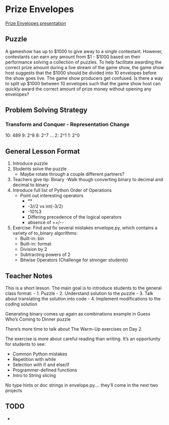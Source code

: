 # Prize Envelopes

[Prize Envelopes presentation](https://docs.google.com/presentation/d/1zd7fIaylFjKLdWjTJYygZ8gwrFBgFIbTzapop6Zs4Ps/edit#slide=id.g14975c0d44e_1_0)

## Puzzle
A gameshow has up to $1000 to give away to a single contestant. However, contestants can earn any amount from $1 - $1000 based on their performance solving a collection of puzzles. To help facilitate awarding the correct prize amount during a  live stream of the game show, the game show host suggests that the $1000 should be divided into 10 envelopes before the show goes live. The game show producers get confused. Is there a way to split up $1000 between 10 envelopes such that the game show host can quickly award the correct amount of prize money without opening any envelopes?

## Problem Solving Strategy
### Transform and Conquer - Representation Change
10: 489
9: 2^8
8: 2^7
...
2: 2^1
1: 2^0

## General Lesson Format
1. Introduce puzzle
2. Students solve the puzzle
    - Maybe rotate through a couple different partners?
3. Teachers give tip: Binary
    -Walk though converting binary to decimal and decimal to binary
4. Introduce full list of Python Order of Operations
    - Point out interesting operators
        - **
        - -3//2  vs int(-3/2)
        - -10%3
        - Differing precedence of the logical operators
        - absence of ++/--
5. Exercise: Find and fix several mistakes envelope.py, which contains a variety of to_binary algorithms:
    - Built-in: bin
    - Built-in: format
    - Division by 2
    - Subtracting powers of 2
    - Bitwise Operators (Challenge for stronger students)
 
## Teacher Notes
This is a short lesson. The main goal is to introduce students to the general class format:
    - 1. Puzzle
    - 2. Understand solution to the puzzle
    - 3. Talk about translating the solution into code
    - 4. Implement modifications to the coding solution

Generating binary comes up again as combinations example in Guess Who’s Coming to Dinner puzzle

There’s more time to talk about The Warm-Up exercises on Day 2. 

The exercise is more about careful reading than writing. It’s an opportunity for students to see:
- Common Python mistakes
- Repetition with while
- Selection with if and else/if
- Programmer-defined functions
- Intro to String slicing

No type hints or doc strings in envelope.py…. they’ll come in the next two projects

## TODO
-
